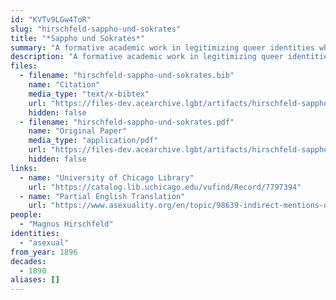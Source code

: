 ```yaml
---
id: "KVTv9LGw4ToR"
slug: "hirschfeld-sappho-und-sokrates"
title: "*Sappho und Sokrates*"
summary: "A formative academic work in legitimizing queer identities which recognizes asexual people"
description: "A formative academic work in legitimizing queer identities which recognizes asexual people under the label \"anesthesia sexualis\""
files:
  - filename: "hirschfeld-sappho-und-sokrates.bib"
    name: "Citation"
    media_type: "text/x-bibtex"
    url: "https://files-dev.acearchive.lgbt/artifacts/hirschfeld-sappho-und-sokrates/hirschfeld-sappho-und-sokrates.bib"
    hidden: false
  - filename: "hirschfeld-sappho-und-sokrates.pdf"
    name: "Original Paper"
    media_type: "application/pdf"
    url: "https://files-dev.acearchive.lgbt/artifacts/hirschfeld-sappho-und-sokrates/hirschfeld-sappho-und-sokrates.pdf"
    hidden: false
links:
  - name: "University of Chicago Library"
    url: "https://catalog.lib.uchicago.edu/vufind/Record/7797394"
  - name: "Partial English Translation"
    url: "https://www.asexuality.org/en/topic/98639-indirect-mentions-of-asexuality-in-magnus-hirschfelds-books/"
people:
  - "Magnus Hirschfeld"
identities:
  - "asexual"
from_year: 1896
decades:
  - 1890
aliases: []
---
```


